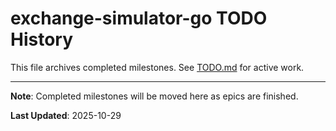 # exchange-simulator-go TODO History

This file archives completed milestones. See [TODO.md](./TODO.md) for active work.

---

**Note**: Completed milestones will be moved here as epics are finished.

**Last Updated**: 2025-10-29

